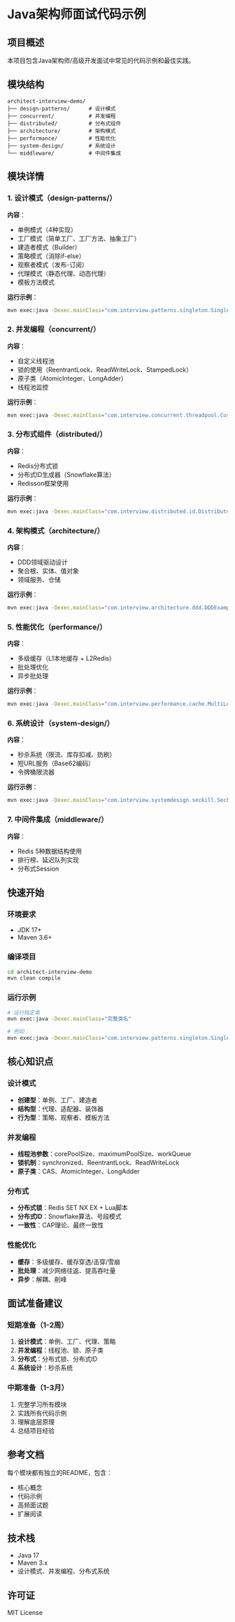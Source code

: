 # Java架构师面试代码示例

## 项目概述

本项目包含Java架构师/高级开发面试中常见的代码示例和最佳实践。

## 模块结构

```
architect-interview-demo/
├── design-patterns/      # 设计模式
├── concurrent/           # 并发编程
├── distributed/          # 分布式组件
├── architecture/         # 架构模式
├── performance/          # 性能优化
├── system-design/        # 系统设计
└── middleware/           # 中间件集成
```

## 模块详情

### 1. 设计模式（design-patterns/）

**内容**：
- 单例模式（4种实现）
- 工厂模式（简单工厂、工厂方法、抽象工厂）
- 建造者模式（Builder）
- 策略模式（消除if-else）
- 观察者模式（发布-订阅）
- 代理模式（静态代理、动态代理）
- 模板方法模式

**运行示例**：
```bash
mvn exec:java -Dexec.mainClass="com.interview.patterns.singleton.SingletonDemo"
```

### 2. 并发编程（concurrent/）

**内容**：
- 自定义线程池
- 锁的使用（ReentrantLock、ReadWriteLock、StampedLock）
- 原子类（AtomicInteger、LongAdder）
- 线程池监控

**运行示例**：
```bash
mvn exec:java -Dexec.mainClass="com.interview.concurrent.threadpool.CustomThreadPoolDemo"
```

### 3. 分布式组件（distributed/）

**内容**：
- Redis分布式锁
- 分布式ID生成器（Snowflake算法）
- Redisson框架使用

**运行示例**：
```bash
mvn exec:java -Dexec.mainClass="com.interview.distributed.id.DistributedIdGenerator"
```

### 4. 架构模式（architecture/）

**内容**：
- DDD领域驱动设计
- 聚合根、实体、值对象
- 领域服务、仓储

**运行示例**：
```bash
mvn exec:java -Dexec.mainClass="com.interview.architecture.ddd.DDDExample"
```

### 5. 性能优化（performance/）

**内容**：
- 多级缓存（L1本地缓存 + L2Redis）
- 批处理优化
- 异步批处理

**运行示例**：
```bash
mvn exec:java -Dexec.mainClass="com.interview.performance.cache.MultiLevelCache"
```

### 6. 系统设计（system-design/）

**内容**：
- 秒杀系统（限流、库存扣减、防刷）
- 短URL服务（Base62编码）
- 令牌桶限流器

**运行示例**：
```bash
mvn exec:java -Dexec.mainClass="com.interview.systemdesign.seckill.SeckillSystem"
```

### 7. 中间件集成（middleware/）

**内容**：
- Redis 5种数据结构使用
- 排行榜、延迟队列实现
- 分布式Session

## 快速开始

### 环境要求

- JDK 17+
- Maven 3.6+

### 编译项目

```bash
cd architect-interview-demo
mvn clean compile
```

### 运行示例

```bash
# 运行指定类
mvn exec:java -Dexec.mainClass="完整类名"

# 例如：
mvn exec:java -Dexec.mainClass="com.interview.patterns.singleton.SingletonDemo"
```

## 核心知识点

### 设计模式

- **创建型**：单例、工厂、建造者
- **结构型**：代理、适配器、装饰器
- **行为型**：策略、观察者、模板方法

### 并发编程

- **线程池参数**：corePoolSize、maximumPoolSize、workQueue
- **锁机制**：synchronized、ReentrantLock、ReadWriteLock
- **原子类**：CAS、AtomicInteger、LongAdder

### 分布式

- **分布式锁**：Redis SET NX EX + Lua脚本
- **分布式ID**：Snowflake算法、号段模式
- **一致性**：CAP理论、最终一致性

### 性能优化

- **缓存**：多级缓存、缓存穿透/击穿/雪崩
- **批处理**：减少网络往返、提高吞吐量
- **异步**：解耦、削峰

## 面试准备建议

### 短期准备（1-2周）

1. **设计模式**：单例、工厂、代理、策略
2. **并发编程**：线程池、锁、原子类
3. **分布式**：分布式锁、分布式ID
4. **系统设计**：秒杀系统

### 中期准备（1-3月）

1. 完整学习所有模块
2. 实践所有代码示例
3. 理解底层原理
4. 总结项目经验

## 参考文档

每个模块都有独立的README，包含：
- 核心概念
- 代码示例
- 高频面试题
- 扩展阅读

## 技术栈

- Java 17
- Maven 3.x
- 设计模式、并发编程、分布式系统

## 许可证

MIT License

